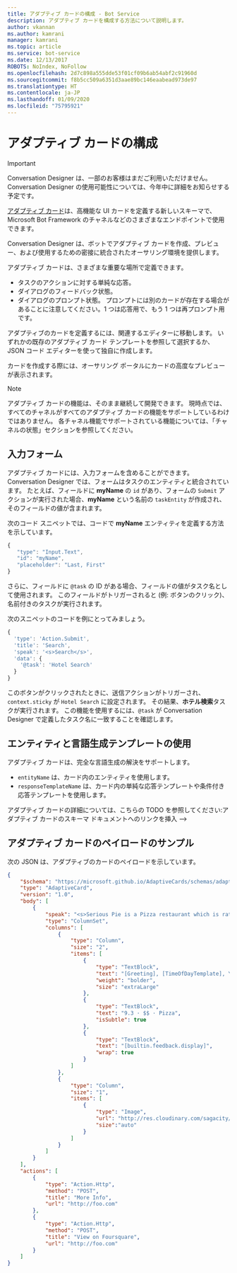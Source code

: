 ```yaml
---
title: アダプティブ カードの構成 - Bot Service
description: アダプティブ カードを構成する方法について説明します。
author: vkannan
ms.author: kamrani
manager: kamrani
ms.topic: article
ms.service: bot-service
ms.date: 12/13/2017
ROBOTS: NoIndex, NoFollow
ms.openlocfilehash: 2d7c898a555dde53f01cf09b6ab54abf2c91960d
ms.sourcegitcommit: f8b5cc509a6351d3aae89bc146eaabead973de97
ms.translationtype: HT
ms.contentlocale: ja-JP
ms.lasthandoff: 01/09/2020
ms.locfileid: "75795921"
---
```

# <a name="configure-adaptive-cards"></a>アダプティブ カードの構成
> [!IMPORTANT]
> Conversation Designer は、一部のお客様はまだご利用いただけません。 Conversation Designer の使用可能性については、今年中に詳細をお知らせする予定です。

<a href="http://adaptivecards.io" target="_blank">アダプティブ カード</a>は、高機能な UI カードを定義する新しいスキーマで、Microsoft Bot Framework のチャネルなどのさまざまなエンドポイントで使用できます。 

Conversation Designer は、ボットでアダプティブ カードを作成、プレビュー、および使用するための密接に統合されたオーサリング環境を提供します。 

アダプティブ カードは、さまざまな重要な場所で定義できます。

- タスクのアクションに対する単純な応答。
- ダイアログのフィードバック状態。
- ダイアログのプロンプト状態。 プロンプトには別のカードが存在する場合があることに注意してください。1 つは応答用で、もう 1 つは再プロンプト用です。

アダプティブのカードを定義するには、関連するエディターに移動します。 いずれかの既存のアダプティブ カード テンプレートを参照して選択するか、JSON コード エディターを使って独自に作成します。 

カードを作成する際には、オーサリング ポータルにカードの高度なプレビューが表示されます。

> [!NOTE]
> アダプティブ カードの機能は、そのまま継続して開発できます。 現時点では、すべてのチャネルがすべてのアダプティブ カードの機能をサポートしているわけではありません。 各チャネル機能でサポートされている機能については、「チャネルの状態」セクションを参照してください。

## <a name="input-form"></a>入力フォーム

アダプティブ カードには、入力フォームを含めることができます。 Conversation Designer では、フォームはタスクのエンティティと統合されています。 たとえば、フィールドに **myName** の `id` があり、フォームの `Submit` アクションが実行された場合、**myName** という名前の `taskEntity` が作成され、そのフィールドの値が含まれます。 

次のコード スニペットでは、コードで **myName** エンティティを定義する方法を示しています。

```javascript
{
   "type": "Input.Text",
   "id": "myName",
   "placeholder": "Last, First"
}
```

さらに、フィールドに `@task` の ID がある場合、フィールドの値がタスク名として使用されます。 このフィールドがトリガーされると (例: ボタンのクリック)、名前付きのタスクが実行されます。 

次のスニペットのコードを例にとってみましょう。

```javascript
{
  'type': 'Action.Submit',
  'title': 'Search',
  'speak': '<s>Search</s>',
  'data': {
    '@task': 'Hotel Search'
  }
}
```

このボタンがクリックされたときに、送信アクションがトリガーされ、`context.sticky` が `Hotel Search` に設定されます。 その結果、**ホテル検索**タスクが実行されます。 この機能を使用するには、`@task` が Conversation Designer で定義したタスク名に一致することを確認します。

## <a name="use-entities-and-language-generation-templates"></a>エンティティと言語生成テンプレートの使用
アダプティブ カードは、完全な言語生成の解決をサポートします。

* `entityName` は、カード内のエンティティを使用します。
* `responseTemplateName` は、カード内の単純な応答テンプレートや条件付き応答テンプレートを使用します。

アダプティブ カードの詳細については、こちらの TODO を参照してください:アダプティブ カードのスキーマ ドキュメントへのリンクを挿入 -->

## <a name="sample-adaptive-card-payload"></a>アダプティブ カードのペイロードのサンプル

次の JSON は、アダプティブのカードのペイロードを示しています。

```json
{
    "$schema": "https://microsoft.github.io/AdaptiveCards/schemas/adaptive-card.json",
    "type": "AdaptiveCard",
    "version": "1.0",
    "body": [
        {
            "speak": "<s>Serious Pie is a Pizza restaurant which is rated 9.3 by customers.</s>",
            "type": "ColumnSet",
            "columns": [
                {
                    "type": "Column",
                    "size": "2",
                    "items": [
                        {
                            "type": "TextBlock",
                            "text": "[Greeting], [TimeOfDayTemplate], You can eat in {location}",
                            "weight": "bolder",
                            "size": "extraLarge"
                        },
                        {
                            "type": "TextBlock",
                            "text": "9.3 · $$ · Pizza",
                            "isSubtle": true
                        },
                        {
                            "type": "TextBlock",
                            "text": "[builtin.feedback.display]",
                            "wrap": true
                        }
                    ]
                },
                {
                    "type": "Column",
                    "size": "1",
                    "items": [
                        {
                            "type": "Image",
                            "url": "http://res.cloudinary.com/sagacity/image/upload/c_crop,h_670,w_635,x_0,y_0/c_scale,w_640/v1397425743/Untitled-4_lviznp.jpg",
                            "size":"auto"
                        }
                    ]
                }
            ]
        }
    ],
    "actions": [
        {
            "type": "Action.Http",
            "method": "POST",
            "title": "More Info",
            "url": "http://foo.com"
        },
        {
            "type": "Action.Http",
            "method": "POST",
            "title": "View on Foursquare",
            "url": "http://foo.com"
        }
    ]
}
```

